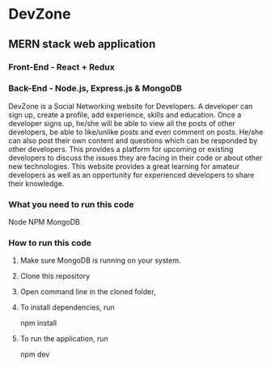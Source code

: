 # DevZone

## MERN stack web application

### Front-End - React + Redux
### Back-End - Node.js, Express.js & MongoDB

DevZone is a Social Networking website for Developers. A developer can sign up, create a profile, add experience, skills and education. Once a developer signs up, he/she will be able to view all the posts of other developers, be able to like/unlike posts and even comment on posts. He/she can also post their own content and questions which can be responded by other developers. This provides a platform for upcoming or existing developers to discuss the issues they are facing in their code or about other new technologies. This website provides a great learning for amateur developers as well as an opportunity for experienced developers to share their knowledge.

### What you need to run this code

Node
NPM
MongoDB

### How to run this code

1. Make sure MongoDB is running on your system.
2. Clone this repository
3. Open command line in the cloned folder,
4. To install dependencies, run 
    
    npm install
    
5. To run the application, run 

    npm dev
